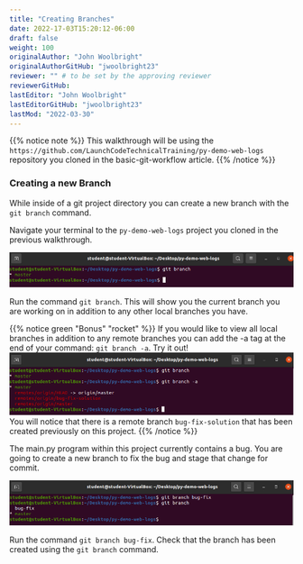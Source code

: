 ```yaml
---
title: "Creating Branches"
date: 2022-17-03T15:20:12-06:00
draft: false
weight: 100
originalAuthor: "John Woolbright"
originalAuthorGitHub: "jwoolbright23"
reviewer: "" # to be set by the approving reviewer
reviewerGitHub:
lastEditor: "John Woolbright"
lastEditorGitHub: "jwoolbright23"
lastMod: "2022-03-30"
---
```


{{% notice note %}}
This walkthrough will be using the `https://github.com/LaunchCodeTechnicalTraining/py-demo-web-logs` repository you cloned in the basic-git-workflow article.
{{% /notice %}}

### Creating a new Branch

While inside of a git project directory you can create a new branch with the `git branch` command.

Navigate your terminal to the `py-demo-web-logs` project you cloned in the previous walkthrough. 

![git-branch-command](pictures/git-branch-command.png?classes=border)

Run the command `git branch`. This will show you the current branch you are working on in addition to any other local branches you have.

{{% notice green "Bonus" "rocket" %}}
If you would like to view all local branches in addition to any remote branches you can add the -a tag at the end of your command: `git branch -a`. Try it out!
![git-branch-a](pictures/git-branch-a.png?classes=border)
You will notice that there is a remote branch `bug-fix-solution` that has been created previously on this project.
{{% /notice %}}

The main.py program within this project currently contains a bug. You are going to create a new branch to fix the bug and stage that change for commit.

![git-new-branch](pictures/git-new-branch.png?classes=border)

Run the command `git branch bug-fix`. Check that the branch has been created using the `git branch` command.
